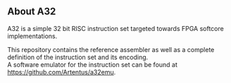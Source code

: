 ## About A32

A32 is a simple 32 bit RISC instruction set targeted towards FPGA softcore implementations.

This repository contains the reference assembler as well as a complete definition of the instruction set and its encoding.  
A software emulator for the instruction set can be found at https://github.com/Artentus/a32emu.
